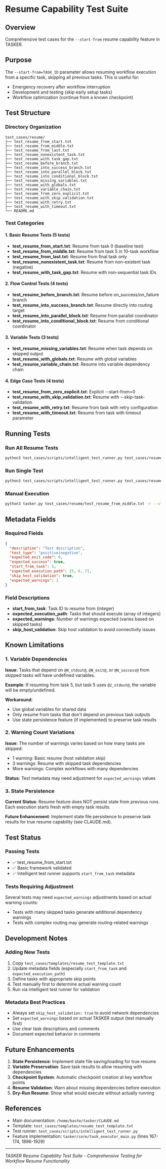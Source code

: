 # Resume Capability Test Suite

## Overview
Comprehensive test cases for the `--start-from` resume capability feature in TASKER.

## Purpose
The `--start-from=TASK_ID` parameter allows resuming workflow execution from a specific task, skipping all previous tasks. This is useful for:
- Emergency recovery after workflow interruption
- Development and testing (skip early setup tasks)
- Workflow optimization (continue from a known checkpoint)

## Test Structure

### Directory Organization
```
test_cases/resume/
├── test_resume_from_start.txt
├── test_resume_from_middle.txt
├── test_resume_from_last.txt
├── test_resume_nonexistent_task.txt
├── test_resume_with_task_gap.txt
├── test_resume_before_branch.txt
├── test_resume_into_success_branch.txt
├── test_resume_into_parallel_block.txt
├── test_resume_into_conditional_block.txt
├── test_resume_missing_variables.txt
├── test_resume_with_globals.txt
├── test_resume_variable_chain.txt
├── test_resume_from_zero_explicit.txt
├── test_resume_with_skip_validation.txt
├── test_resume_with_retry.txt
├── test_resume_with_timeout.txt
└── README.md
```

### Test Categories

#### 1. Basic Resume Tests (5 tests)
- **test_resume_from_start.txt**: Resume from task 0 (baseline test)
- **test_resume_from_middle.txt**: Resume from task 5 in 10-task workflow
- **test_resume_from_last.txt**: Resume from final task only
- **test_resume_nonexistent_task.txt**: Resume from non-existent task (negative)
- **test_resume_with_task_gap.txt**: Resume with non-sequential task IDs

#### 2. Flow Control Tests (4 tests)
- **test_resume_before_branch.txt**: Resume before on_success/on_failure branch
- **test_resume_into_success_branch.txt**: Resume directly into routing target
- **test_resume_into_parallel_block.txt**: Resume from parallel coordinator
- **test_resume_into_conditional_block.txt**: Resume from conditional coordinator

#### 3. Variable Tests (3 tests)
- **test_resume_missing_variables.txt**: Resume when task depends on skipped output
- **test_resume_with_globals.txt**: Resume with global variables
- **test_resume_variable_chain.txt**: Resume into variable dependency chain

#### 4. Edge Case Tests (4 tests)
- **test_resume_from_zero_explicit.txt**: Explicit --start-from=0
- **test_resume_with_skip_validation.txt**: Resume with --skip-task-validation
- **test_resume_with_retry.txt**: Resume from task with retry configuration
- **test_resume_with_timeout.txt**: Resume from task with timeout parameter

## Running Tests

### Run All Resume Tests
```bash
python3 test_cases/scripts/intelligent_test_runner.py test_cases/resume/ -r
```

### Run Single Test
```bash
python3 test_cases/scripts/intelligent_test_runner.py test_cases/resume/test_resume_from_middle.txt
```

### Manual Execution
```bash
python3 tasker.py test_cases/resume/test_resume_from_middle.txt -r --start-from=5 --skip-host-validation
```

## Metadata Fields

### Required Fields
```json
{
  "description": "Test description",
  "test_type": "positive|negative",
  "expected_exit_code": 0,
  "expected_success": true,
  "start_from_task": 5,
  "expected_execution_path": [5, 6, 7],
  "skip_host_validation": true,
  "expected_warnings": 1
}
```

### Field Descriptions
- **start_from_task**: Task ID to resume from (integer)
- **expected_execution_path**: Tasks that should execute (array of integers)
- **expected_warnings**: Number of warnings expected (varies based on skipped tasks)
- **skip_host_validation**: Skip host validation to avoid connectivity issues

## Known Limitations

### 1. Variable Dependencies
**Issue**: Tasks that depend on `@N_stdout@`, `@N_exit@`, or `@N_success@` from skipped tasks will have undefined variables.

**Example**: If resuming from task 5, but task 5 uses `@2_stdout@`, the variable will be empty/undefined.

**Workaround**:
- Use global variables for shared data
- Only resume from tasks that don't depend on previous task outputs
- Use state persistence feature (if implemented) to preserve task results

### 2. Warning Count Variations
**Issue**: The number of warnings varies based on how many tasks are skipped:
- 1 warning: Basic resume (host validation skip)
- 3 warnings: Resume with skipped task dependencies
- More warnings: Complex workflows with many dependencies

**Status**: Test metadata may need adjustment for `expected_warnings` values

### 3. State Persistence
**Current Status**: Resume feature does NOT persist state from previous runs. Each execution starts fresh with empty task results.

**Future Enhancement**: Implement state file persistence to preserve task results for true resume capability (see CLAUDE.md).

## Test Status

### Passing Tests
- ✅ test_resume_from_start.txt
- ✅ Basic framework validated
- ✅ Intelligent test runner supports `start_from_task` metadata

### Tests Requiring Adjustment
Several tests may need `expected_warnings` adjustments based on actual warning counts:
- Tests with many skipped tasks generate additional dependency warnings
- Tests with complex routing may generate routing-related warnings

## Development Notes

### Adding New Tests
1. Copy `test_cases/templates/resume_test_template.txt`
2. Update metadata fields (especially `start_from_task` and `expected_execution_path`)
3. Define tasks with appropriate skip points
4. Test manually first to determine actual warning count
5. Run via intelligent test runner for validation

### Metadata Best Practices
- Always set `skip_host_validation: true` to avoid network dependencies
- Set `expected_warnings` based on actual TASKER output (test manually first)
- Use clear task descriptions and comments
- Document expected behavior in comments

## Future Enhancements

1. **State Persistence**: Implement state file saving/loading for true resume
2. **Variable Preservation**: Save task results to allow resuming with dependencies
3. **Checkpoint System**: Automatic checkpoint creation at key workflow points
4. **Resume Validation**: Warn about missing dependencies before execution
5. **Dry-Run Resume**: Show what would execute without actually running

## References

- Main documentation: `/home/baste/tasker/CLAUDE.md`
- Template: `test_cases/templates/resume_test_template.txt`
- Test runner: `test_cases/scripts/intelligent_test_runner.py`
- Feature implementation: `tasker/core/task_executor_main.py` (lines 167-174, 1896-1929)

---

*TASKER Resume Capability Test Suite - Comprehensive Testing for Workflow Resume Functionality*
